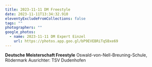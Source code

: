 ```yaml
---
title: 2023-11-11 DM Freestyle
date: 2023-11-11T13:34:32.910
eleventyExcludeFromCollections: false
tags: ""
photographers: ""
google_photos:
  - name: 2023-11-11 DM Expert Einzel
    url: https://photos.app.goo.gl/bP9EVEBRiTq5Bxe69
---
```

**Deutsche Meisterschaft Freestyle**
Oswald-von-Nell-Breuning-Schule, Rödermark
Ausrichter: TSV Dudenhofen
